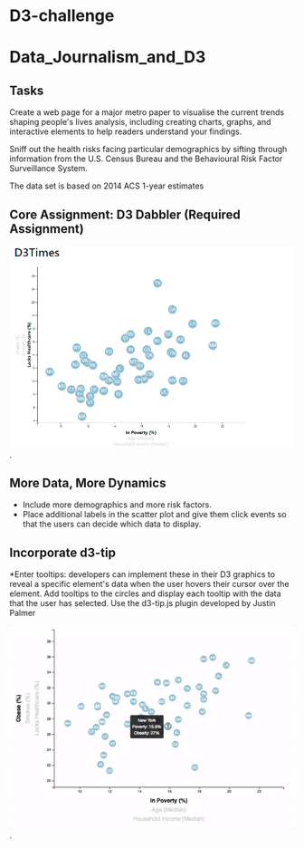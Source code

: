 # D3-challenge
# Data_Journalism_and_D3

## Tasks
Create a web page for a major metro paper to visualise the current trends shaping people's lives analysis, including creating charts, graphs, and interactive elements to help readers understand your findings.<br/>

Sniff out the health risks facing particular demographics by sifting through information from the U.S. Census Bureau and the Behavioural Risk Factor Surveillance System.<br/>

The data set is based on 2014 ACS 1-year estimates<br/>
## Core Assignment: D3 Dabbler (Required Assignment)
![full_page](images/D3_Dabbler.png).<br/>

## More Data, More Dynamics<br/>
* Include more demographics and more risk factors.
* Place additional labels in the scatter plot and give them click events so that the users can decide which data to display.<br/>

## Incorporate d3-tip <br/>

*Enter tooltips: developers can implement these in their D3 graphics to reveal a specific element's data when the user hovers their cursor over the element. Add tooltips to the circles and display each tooltip with the data that the user has selected. Use the d3-tip.js plugin developed by Justin Palmer

![full_page](images/tooltip.gif).<br/>

